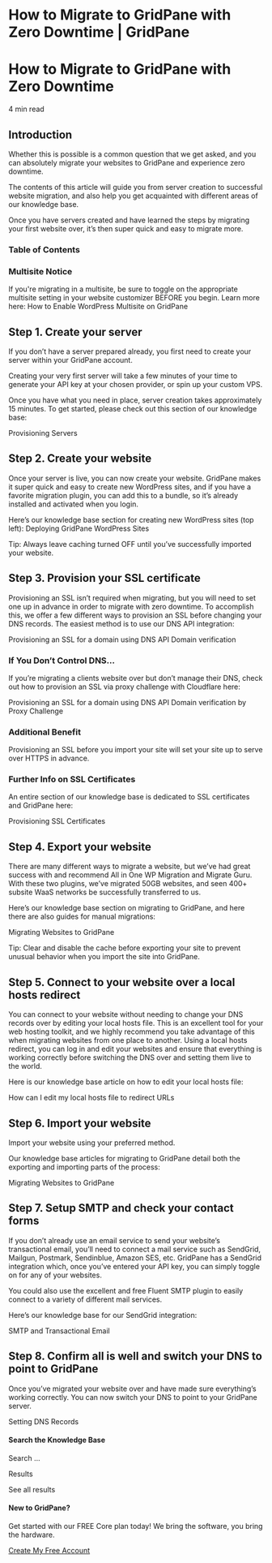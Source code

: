 # How to Migrate to GridPane with Zero Downtime | GridPane

# How to Migrate to GridPane with Zero Downtime

 

4 min read 

## Introduction

Whether this is possible is a common question that we get asked, and you can absolutely migrate your websites to GridPane and experience zero downtime.

The contents of this article will guide you from server creation to successful website migration, and also help you get acquainted with different areas of our knowledge base.

Once you have servers created and have learned the steps by migrating your first website over, it’s then super quick and easy to migrate more.

### Table of Contents

 

 

### Multisite Notice

If you're migrating in a multisite, be sure to toggle on the appropriate multisite setting in your website customizer BEFORE you begin. Learn more here:
How to Enable WordPress Multisite on GridPane

## Step 1. Create your server

If you don’t have a server prepared already, you first need to create your server within your GridPane account.

Creating your very first server will take a few minutes of your time to generate your API key at your chosen provider, or spin up your custom VPS.

Once you have what you need in place, server creation takes approximately 15 minutes. To get started, please check out this section of our knowledge base:

Provisioning Servers

 

## Step 2. Create your website

Once your server is live, you can now create your website. GridPane makes it super quick and easy to create new WordPress sites, and if you have a favorite migration plugin, you can add this to a bundle, so it’s already installed and activated when you login.

Here’s our knowledge base section for creating new WordPress sites (top left): Deploying GridPane WordPress Sites

Tip: Always leave caching turned OFF until you’ve successfully imported your website.

 

## Step 3. Provision your SSL certificate

Provisioning an SSL isn’t required when migrating, but you will need to set one up in advance in order to migrate with zero downtime. To accomplish this, we offer a few different ways to provision an SSL before changing your DNS records. The easiest method is to use our DNS API integration:

Provisioning an SSL for a domain using DNS API Domain verification

### If You Don’t Control DNS…

If you’re migrating a clients website over but don’t manage their DNS, check out how to provision an SSL via proxy challenge with Cloudflare here:

Provisioning an SSL for a domain using DNS API Domain verification by Proxy Challenge

### Additional Benefit

Provisioning an SSL before you import your site will set your site up to serve over HTTPS in advance.

### Further Info on SSL Certificates

An entire section of our knowledge base is dedicated to SSL certificates and GridPane here:

Provisioning SSL Certificates

 

## Step 4. Export your website

There are many different ways to migrate a website, but we’ve had great success with and recommend All in One WP Migration and Migrate Guru. With these two plugins, we’ve migrated 50GB websites, and seen 400+ subsite WaaS networks be successfully transferred to us.

Here’s our knowledge base section on migrating to GridPane, and here there are also guides for manual migrations:

Migrating Websites to GridPane

Tip: Clear and disable the cache before exporting your site to prevent unusual behavior when you import the site into GridPane.

 

## Step 5. Connect to your website over a local hosts redirect

You can connect to your website without needing to change your DNS records over by editing your local hosts file. This is an excellent tool for your web hosting toolkit, and we highly recommend you take advantage of this when migrating websites from one place to another. Using a local hosts redirect, you can log in and edit your websites and ensure that everything is working correctly before switching the DNS over and setting them live to the world.

Here is our knowledge base article on how to edit your local hosts file:

How can I edit my local hosts file to redirect URLs

 

## Step 6. Import your website

Import your website using your preferred method.

Our knowledge base articles for migrating to GridPane detail both the exporting and importing parts of the process:

Migrating Websites to GridPane

 

## Step 7. Setup SMTP and check your contact forms

If you don’t already use an email service to send your website’s transactional email, you’ll need to connect a mail service such as SendGrid, Mailgun, Postmark, Sendinblue, Amazon SES, etc. GridPane has a SendGrid integration which, once you’ve entered your API key, you can simply toggle on for any of your websites.

You could also use the excellent and free Fluent SMTP plugin to easily connect to a variety of different mail services.

Here’s our knowledge base for our SendGrid integration:

SMTP and Transactional Email

 

## Step 8. Confirm all is well and switch your DNS to point to GridPane

Once you’ve migrated your website over and have made sure everything’s working correctly. You can now switch your DNS to point to your GridPane server.

Setting DNS Records

 

 

#### Search the Knowledge Base

Search ...

 Results

See all results

#### New to GridPane?

Get started with our FREE Core plan today! We bring the software, you bring the hardware.

[Create My Free Account](https://gridpane.com/checkout/?plan=core)

